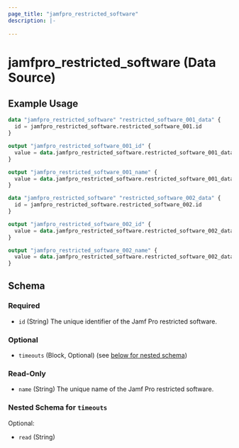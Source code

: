```yaml
---
page_title: "jamfpro_restricted_software"
description: |-
  
---
```


# jamfpro_restricted_software (Data Source)


## Example Usage
```terraform
data "jamfpro_restricted_software" "restricted_software_001_data" {
  id = jamfpro_restricted_software.restricted_software_001.id
}

output "jamfpro_restricted_software_001_id" {
  value = data.jamfpro_restricted_software.restricted_software_001_data.id
}

output "jamfpro_restricted_software_001_name" {
  value = data.jamfpro_restricted_software.restricted_software_001_data.name
}

data "jamfpro_restricted_software" "restricted_software_002_data" {
  id = jamfpro_restricted_software.restricted_software_002.id
}

output "jamfpro_restricted_software_002_id" {
  value = data.jamfpro_restricted_software.restricted_software_002_data.id
}

output "jamfpro_restricted_software_002_name" {
  value = data.jamfpro_restricted_software.restricted_software_002_data.name
}
```

<!-- schema generated by tfplugindocs -->
## Schema

### Required

- `id` (String) The unique identifier of the Jamf Pro restricted software.

### Optional

- `timeouts` (Block, Optional) (see [below for nested schema](#nestedblock--timeouts))

### Read-Only

- `name` (String) The unique name of the Jamf Pro restricted software.

<a id="nestedblock--timeouts"></a>
### Nested Schema for `timeouts`

Optional:

- `read` (String)